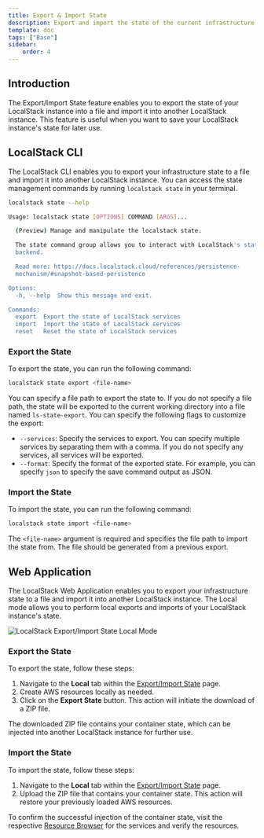 ```yaml
---
title: Export & Import State
description: Export and import the state of the current infrastructure state into a file or a LocalStack instance respectively.
template: doc
tags: ["Base"]
sidebar:
    order: 4
---
```


## Introduction

The Export/Import State feature enables you to export the state of your LocalStack instance into a file and import it into another LocalStack instance.
This feature is useful when you want to save your LocalStack instance's state for later use.

## LocalStack CLI

The LocalStack CLI enables you to export your infrastructure state to a file and import it into another LocalStack instance.
You can access the state management commands by running `localstack state` in your terminal.

```bash
localstack state --help
```

```bash
Usage: localstack state [OPTIONS] COMMAND [ARGS]...

  (Preview) Manage and manipulate the localstack state.

  The state command group allows you to interact with LocalStack's state
  backend.

  Read more: https://docs.localstack.cloud/references/persistence-
  mechanism/#snapshot-based-persistence

Options:
  -h, --help  Show this message and exit.

Commands:
  export  Export the state of LocalStack services
  import  Import the state of LocalStack services
  reset   Reset the state of LocalStack services
```

### Export the State

To export the state, you can run the following command:

```bash
localstack state export <file-name>
```

You can specify a file path to export the state to.
If you do not specify a file path, the state will be exported to the current working directory into a file named `ls-state-export`.
You can specify the following flags to customize the export:

- `--services`: Specify the services to export.
  You can specify multiple services by separating them with a comma.
  If you do not specify any services, all services will be exported.
- `--format`: Specify the format of the exported state.
  For example, you can specify `json` to specify the save command output as JSON.

### Import the State

To import the state, you can run the following command:

```bash
localstack state import <file-name>
```

The `<file-name>` argument is required and specifies the file path to import the state from.
The file should be generated from a previous export.

## Web Application

The LocalStack Web Application enables you to export your infrastructure state to a file and import it into another LocalStack instance.
The Local mode allows you to perform local exports and imports of your LocalStack instance's state.

![LocalStack Export/Import State Local Mode](/images/aws/export-import-state-local.png)

### Export the State

To export the state, follow these steps:

1. Navigate to the **Local** tab within the [Export/Import State](https://app.localstack.cloud/inst/default/state) page.
2. Create AWS resources locally as needed.
3. Click on the **Export State** button.
  This action will initiate the download of a ZIP file.

The downloaded ZIP file contains your container state, which can be injected into another LocalStack instance for further use.

### Import the State

To import the state, follow these steps:

1. Navigate to the **Local** tab within the [Export/Import State](https://app.localstack.cloud/inst/default/state) page.
2. Upload the ZIP file that contains your container state.
  This action will restore your previously loaded AWS resources.

To confirm the successful injection of the container state, visit the respective [Resource Browser](https://app.localstack.cloud/inst/default/resources) for the services and verify the resources.